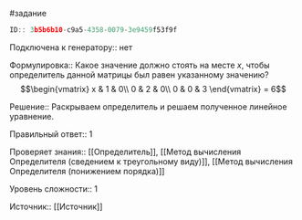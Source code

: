#задание

```javascript
ID:: 3b5b6b10-c9a5-4358-0079-3e9459f53f9f
```

Подключена к генератору:: нет

Формулировка:: 
Какое значение должно стоять на месте _x_, чтобы определитель данной матрицы был равен указанному значению?
$$\begin{vmatrix}
x & 1 & 0\\
0 & 2 & 0\\
0 & 0 & 3
\end{vmatrix}
= 6$$

Решение:: 
Раскрываем определитель и решаем полученное линейное уравнение.

Правильный ответ:: 
1

Проверяет знания:: [[Определитель]], [[Метод вычисления Определителя (сведением к треугольному виду)]], [[Метод вычисления Определителя (понижением порядка)]]

Уровень сложности:: 1

Источник:: [[Источник]]
